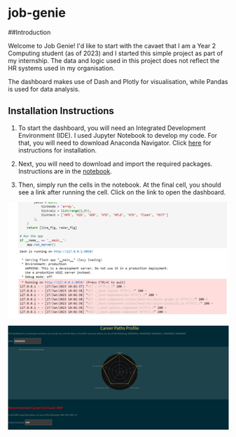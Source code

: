 # job-genie

##Introduction

Welcome to Job Genie! I'd like to start with the cavaet that I am a Year 2 Computing student (as of 2023) and I started this simple project as part of my internship. The data and logic used in this project does not reflect the HR systems used in my organisation. 

The dashboard makes use of Dash and Plotly for visualisation, while Pandas is used for data analysis. 

## Installation Instructions

1. To start the dashboard, you will need an Integrated Development Environment (IDE). I used Jupyter Notebook to develop my code. For that, you will need to download Anaconda Navigator. Click [here](https://docs.anaconda.com/navigator/install/) for instructions for installation. 

2. Next, you will need to download and import the required packages. Instructions are in the [notebook](V2_CareerPathsApp.ipynb). 

3. Then, simply run the cells in the notebook. At the final cell, you should see a link after running the cell. Click on the link to open the dashboard. 

![alt text](https://github.com/u7338876/job-genie/blob/main/initialise.jpg)

![alt text](https://github.com/u7338876/job-genie/blob/main/dashboard.jpg)


